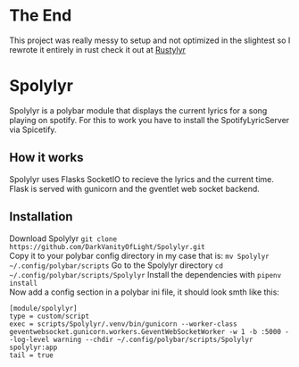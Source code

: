 # The End
This project was really messy to setup and not optimized in the slightest so I rewrote it entirely in rust check it out at [Rustylyr](https://github.com/DarkVanityOfLight/RustyLyr)

# Spolylyr
Spolylyr is a polybar module that displays the current lyrics for a song playing on spotify. For this to work you have to install the SpotifyLyricServer via Spicetify.

## How it works
Spolylyr uses Flasks SocketIO to recieve the lyrics and the current time. Flask is served with gunicorn and the gventlet web socket backend.

## Installation
Download Spolylyr `git clone https://github.com/DarkVanityOfLight/Spolylyr.git`  
Copy it to your polybar config directory in my case that is:
`mv Spolylyr ~/.config/polybar/scripts`
Go to the Spolylyr directory
`cd ~/.config/polybar/scripts/Spolylyr`
Install the dependencies with `pipenv install`  
Now add a config section in a polybar ini file,
it should look smth like this:
```
[module/spolylyr]
type = custom/script
exec = scripts/Spolylyr/.venv/bin/gunicorn --worker-class geventwebsocket.gunicorn.workers.GeventWebSocketWorker -w 1 -b :5000 --log-level warning --chdir ~/.config/polybar/scripts/Spolylyr spolylyr:app
tail = true
```
